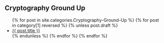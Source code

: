 ## Cryptography Ground Up

<ul>
  {% for post in site.categories.Cryptography-Ground-Up %}
    {% for post in category[1] reversed %}
      {% unless post.draft %}
        <li><a href="{{ post.url }}">{{ post.title }}</a></li>
      {% endunless %}
    {% endfor %}
  {% endfor %}
</ul>

